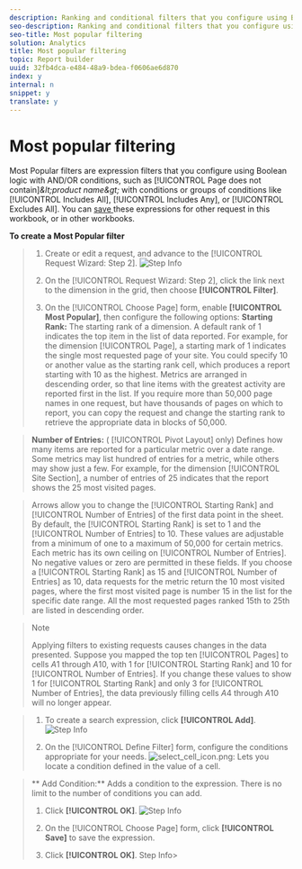 ```yaml
---
description: Ranking and conditional filters that you configure using Boolean logic with AND/OR search expressions.
seo-description: Ranking and conditional filters that you configure using Boolean logic with AND/OR search expressions.
seo-title: Most popular filtering
solution: Analytics
title: Most popular filtering
topic: Report builder
uuid: 32fb4dca-e484-48a9-bdea-f0606ae6d870
index: y
internal: n
snippet: y
translate: y
---
```


# Most popular filtering

Most Popular filters are expression filters that you configure using Boolean logic with AND/OR conditions, such as [!UICONTROL  Page does not contain]*&amp;lt;product name&amp;gt;* with conditions or groups of conditions like [!UICONTROL  Includes All], [!UICONTROL  Includes Any], or [!UICONTROL  Excludes All]. You can [ save ](../../../report_builder_bucket/layout/filter_dimensions/saved_filters.md#concept_562AC2C5628247909FBA5E1867BB6AE5) these expressions for other request in this workbook, or in other workbooks. 

**To create a Most Popular filter** 

>1. Create or edit a request, and advance to the [!UICONTROL  Request Wizard: Step 2].
>   ![Step Info](assets/dimension_filter.png) 
>
>1. On the [!UICONTROL  Request Wizard: Step 2], click the link next to the dimension in the grid, then choose **[!UICONTROL  Filter]**.
>1. On the [!UICONTROL  Choose Page] form, enable **[!UICONTROL  Most Popular]**, then configure the following options:
>   **Starting Rank:** The starting rank of a dimension. A default rank of 1 indicates the top item in the list of data reported. For example, for the dimension [!UICONTROL  Page], a starting mark of 1 indicates the single most requested page of your site. You could specify 10 or another value as the starting rank cell, which produces a report starting with 10 as the highest. Metrics are arranged in descending order, so that line items with the greatest activity are reported first in the list. If you require more than 50,000 page names in one request, but have thousands of pages on which to report, you can copy the request and change the starting rank to retrieve the appropriate data in blocks of 50,000. 

>   **Number of Entries:** ( [!UICONTROL  Pivot Layout] only) Defines how many items are reported for a particular metric over a date range. Some metrics may list hundred of entries for a metric, while others may show just a few. For example, for the dimension [!UICONTROL  Site Section], a number of entries of 25 indicates that the report shows the 25 most visited pages. 

>   Arrows allow you to change the [!UICONTROL  Starting Rank] and [!UICONTROL  Number of Entries] of the first data point in the sheet. By default, the [!UICONTROL  Starting Rank] is set to 1 and the [!UICONTROL  Number of Entries] to 10. These values are adjustable from a minimum of one to a maximum of 50,000 for certain metrics. Each metric has its own ceiling on [!UICONTROL  Number of Entries]. No negative values or zero are permitted in these fields. If you choose a [!UICONTROL  Starting Rank] as 15 and [!UICONTROL  Number of Entries] as 10, data requests for the metric return the 10 most visited pages, where the first most visited page is number 15 in the list for the specific date range. All the most requested pages ranked 15th to 25th are listed in descending order. 


>   >[!NOTE]
>   >
>   >Applying filters to existing requests causes changes in the data presented. Suppose you mapped the top ten [!UICONTROL  Pages] to cells $A$1 through $A$10, with 1 for [!UICONTROL  Starting Rank] and 10 for [!UICONTROL  Number of Entries]. If you change these values to show 1 for [!UICONTROL  Starting Rank] and only 3 for [!UICONTROL  Number of Entries], the data previously filling cells $A$4 through $A$10 will no longer appear. 

>
>1. To create a search expression, click **[!UICONTROL  Add]**.
>   ![Step Info](assets/expressions_define_filter.png) 
>
>1. On the [!UICONTROL  Define Filter] form, configure the conditions appropriate for your needs.
>   ![select_cell_icon.png](assets/select_cell_icon.png): Lets you locate a condition defined in the value of a cell. 

>   ** Add Condition:** Adds a condition to the expression. There is no limit to the number of conditions you can add. 
>
>1. Click **[!UICONTROL  OK]**.
>   ![Step Info](assets/choose_page_02.png) 
>
>1. On the [!UICONTROL  Choose Page] form, click **[!UICONTROL  Save]** to save the expression.
>1. Click **[!UICONTROL  OK]**.
>   Step Info>
